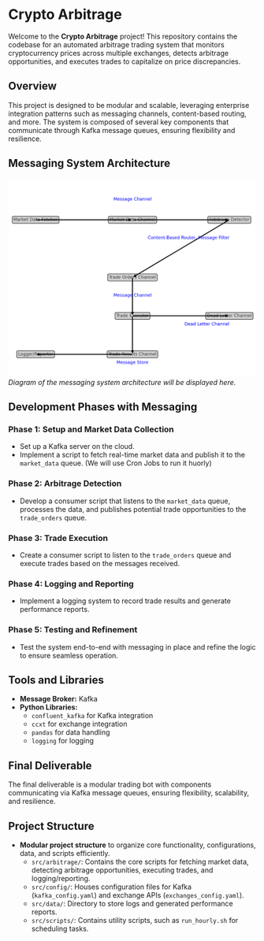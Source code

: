 # Crypto Arbitrage

Welcome to the **Crypto Arbitrage** project! This repository contains the codebase for an automated arbitrage trading
system that monitors cryptocurrency prices across multiple exchanges, detects arbitrage opportunities, and executes
trades to capitalize on price discrepancies.

## Overview

This project is designed to be modular and scalable, leveraging enterprise integration patterns such as messaging
channels, content-based routing, and more. The system is composed of several key components that communicate through
Kafka message queues, ensuring flexibility and resilience.

## Messaging System Architecture

![Messaging System Diagram](media/message_diagram.png)  
*Diagram of the messaging system architecture will be displayed here.*

## Development Phases with Messaging

### Phase 1: Setup and Market Data Collection

- Set up a Kafka server on the cloud.
- Implement a script to fetch real-time market data and publish it to the `market_data` queue. (We will use Cron Jobs to
  run it huorly)

### Phase 2: Arbitrage Detection

- Develop a consumer script that listens to the `market_data` queue, processes the data, and publishes potential trade
  opportunities to the `trade_orders` queue.

### Phase 3: Trade Execution

- Create a consumer script to listen to the `trade_orders` queue and execute trades based on the messages received.

### Phase 4: Logging and Reporting

- Implement a logging system to record trade results and generate performance reports.

### Phase 5: Testing and Refinement

- Test the system end-to-end with messaging in place and refine the logic to ensure seamless operation.

## Tools and Libraries

- **Message Broker:** Kafka
- **Python Libraries:**
    - `confluent_kafka` for Kafka integration
    - `ccxt` for exchange integration
    - `pandas` for data handling
    - `logging` for logging

## Final Deliverable

The final deliverable is a modular trading bot with components communicating via Kafka message queues, ensuring
flexibility, scalability, and resilience.

## Project Structure

- **Modular project structure** to organize core functionality, configurations, data, and scripts efficiently.
    - `src/arbitrage/`: Contains the core scripts for fetching market data, detecting arbitrage opportunities, executing
      trades, and logging/reporting.
    - `src/config/`: Houses configuration files for Kafka (`kafka_config.yaml`) and exchange
      APIs (`exchanges_config.yaml`).
    - `src/data/`: Directory to store logs and generated performance reports.
    - `src/scripts/`: Contains utility scripts, such as `run_hourly.sh` for scheduling tasks.